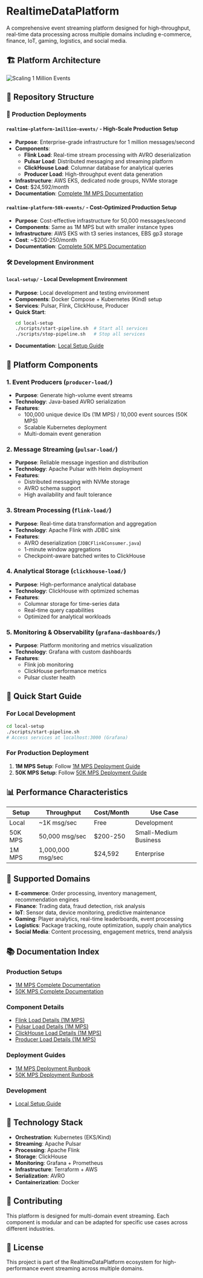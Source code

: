# RealtimeDataPlatform

A comprehensive event streaming platform designed for high-throughput, real-time data processing across multiple domains including e-commerce, finance, IoT, gaming, logistics, and social media.

## 🏗️ Platform Architecture

![Scaling 1 Million Events](docs/Scaling%201%20million%20events.png)

## 📁 Repository Structure

### 🚀 Production Deployments

#### `realtime-platform-1million-events/` - High-Scale Production Setup
- **Purpose**: Enterprise-grade infrastructure for 1 million messages/second
- **Components**: 
  - **Flink Load**: Real-time stream processing with AVRO deserialization
  - **Pulsar Load**: Distributed messaging and streaming platform
  - **ClickHouse Load**: Columnar database for analytical queries
  - **Producer Load**: High-throughput event data generation
- **Infrastructure**: AWS EKS, dedicated node groups, NVMe storage
- **Cost**: $24,592/month
- **Documentation**: [Complete 1M MPS Documentation](realtime-platform-1million-events/README.md)

#### `realtime-platform-50k-events/` - Cost-Optimized Production Setup
- **Purpose**: Cost-effective infrastructure for 50,000 messages/second
- **Components**: Same as 1M MPS but with smaller instance types
- **Infrastructure**: AWS EKS with t3 series instances, EBS gp3 storage
- **Cost**: ~$200-250/month
- **Documentation**: [Complete 50K MPS Documentation](realtime-platform-50k-events/README.md)

### 🛠️ Development Environment

#### `local-setup/` - Local Development Environment
- **Purpose**: Local development and testing environment
- **Components**: Docker Compose + Kubernetes (Kind) setup
- **Services**: Pulsar, Flink, ClickHouse, Producer
- **Quick Start**: 
  ```bash
  cd local-setup
  ./scripts/start-pipeline.sh  # Start all services
  ./scripts/stop-pipeline.sh   # Stop all services
  ```
- **Documentation**: [Local Setup Guide](local-setup/README.md)

## 🎯 Platform Components

### 1. **Event Producers** (`producer-load/`)
- **Purpose**: Generate high-volume event streams
- **Technology**: Java-based AVRO serialization
- **Features**: 
  - 100,000 unique device IDs (1M MPS) / 10,000 event sources (50K MPS)
  - Scalable Kubernetes deployment
  - Multi-domain event generation

### 2. **Message Streaming** (`pulsar-load/`)
- **Purpose**: Reliable message ingestion and distribution
- **Technology**: Apache Pulsar with Helm deployment
- **Features**:
  - Distributed messaging with NVMe storage
  - AVRO schema support
  - High availability and fault tolerance

### 3. **Stream Processing** (`flink-load/`)
- **Purpose**: Real-time data transformation and aggregation
- **Technology**: Apache Flink with JDBC sink
- **Features**:
  - AVRO deserialization (`JDBCFlinkConsumer.java`)
  - 1-minute window aggregations
  - Checkpoint-aware batched writes to ClickHouse

### 4. **Analytical Storage** (`clickhouse-load/`)
- **Purpose**: High-performance analytical database
- **Technology**: ClickHouse with optimized schemas
- **Features**:
  - Columnar storage for time-series data
  - Real-time query capabilities
  - Optimized for analytical workloads

### 5. **Monitoring & Observability** (`grafana-dashboards/`)
- **Purpose**: Platform monitoring and metrics visualization
- **Technology**: Grafana with custom dashboards
- **Features**:
  - Flink job monitoring
  - ClickHouse performance metrics
  - Pulsar cluster health

## 🚀 Quick Start Guide

### For Local Development
```bash
cd local-setup
./scripts/start-pipeline.sh
# Access services at localhost:3000 (Grafana)
```

### For Production Deployment
1. **1M MPS Setup**: Follow [1M MPS Deployment Guide](realtime-platform-1million-events/DEPLOYMENT-RUNBOOK.md)
2. **50K MPS Setup**: Follow [50K MPS Deployment Guide](realtime-platform-50k-events/DEPLOYMENT-RUNBOOK.md)

## 📊 Performance Characteristics

| Setup | Throughput | Cost/Month | Use Case |
|-------|------------|------------|----------|
| Local | ~1K msg/sec | Free | Development |
| 50K MPS | 50,000 msg/sec | $200-250 | Small-Medium Business |
| 1M MPS | 1,000,000 msg/sec | $24,592 | Enterprise |

## 🎯 Supported Domains

- **E-commerce**: Order processing, inventory management, recommendation engines
- **Finance**: Trading data, fraud detection, risk analysis
- **IoT**: Sensor data, device monitoring, predictive maintenance
- **Gaming**: Player analytics, real-time leaderboards, event processing
- **Logistics**: Package tracking, route optimization, supply chain analytics
- **Social Media**: Content processing, engagement metrics, trend analysis

## 📚 Documentation Index

### Production Setups
- [1M MPS Complete Documentation](realtime-platform-1million-events/README.md)
- [50K MPS Complete Documentation](realtime-platform-50k-events/README.md)

### Component Details
- [Flink Load Details (1M MPS)](realtime-platform-1million-events/FLINK-LOAD-DETAILS.md)
- [Pulsar Load Details (1M MPS)](realtime-platform-1million-events/PULSAR-LOAD-DETAILS.md)
- [ClickHouse Load Details (1M MPS)](realtime-platform-1million-events/CLICKHOUSE-LOAD-DETAILS.md)
- [Producer Load Details (1M MPS)](realtime-platform-1million-events/PRODUCER-LOAD-DETAILS.md)

### Deployment Guides
- [1M MPS Deployment Runbook](realtime-platform-1million-events/DEPLOYMENT-RUNBOOK.md)
- [50K MPS Deployment Runbook](realtime-platform-50k-events/DEPLOYMENT-RUNBOOK.md)

### Development
- [Local Setup Guide](local-setup/README.md)

## 🔧 Technology Stack

- **Orchestration**: Kubernetes (EKS/Kind)
- **Streaming**: Apache Pulsar
- **Processing**: Apache Flink
- **Storage**: ClickHouse
- **Monitoring**: Grafana + Prometheus
- **Infrastructure**: Terraform + AWS
- **Serialization**: AVRO
- **Containerization**: Docker

## 🤝 Contributing

This platform is designed for multi-domain event streaming. Each component is modular and can be adapted for specific use cases across different industries.

## 📄 License

This project is part of the RealtimeDataPlatform ecosystem for high-performance event streaming across multiple domains.
